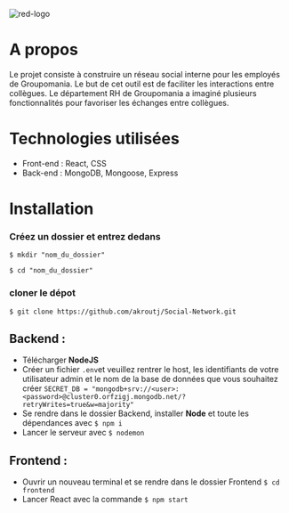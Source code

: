 ![red-logo](https://user-images.githubusercontent.com/91476829/184596545-b4680565-71c5-4d68-b754-70b40a8ee8fb.png)



# A propos

Le projet consiste à construire un réseau social interne pour les employés de Groupomania. Le but de cet outil est de faciliter les interactions entre collègues. Le département RH de Groupomania a imaginé plusieurs fonctionnalités pour favoriser les échanges entre collègues.

# Technologies utilisées

* Front-end : React, CSS
* Back-end : MongoDB, Mongoose, Express

# Installation

### Créez un dossier et entrez dedans

`$ mkdir "nom_du_dossier"`

`$ cd "nom_du_dossier"`

### cloner le dépot

`$ git clone https://github.com/akroutj/Social-Network.git`

## Backend :

* Télécharger __NodeJS__
* Créer un fichier `.env`et veuillez rentrer le host, les identifiants de votre utilisateur admin et le nom de la base de données que vous souhaitez créer `SECRET_DB = "mongodb+srv://<user>:<password>@cluster0.orfzigj.mongodb.net/?retryWrites=true&w=majority"`
* Se rendre dans le dossier Backend, installer __Node__ et toute les dépendances avec `$ npm i`
* Lancer le serveur avec `$ nodemon`

## Frontend :

* Ouvrir un nouveau terminal et se rendre dans le dossier Frontend `$ cd frontend`
* Lancer React avec la commande `$ npm start`
